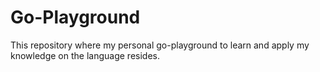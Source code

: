 # Go-Playground

This repository where my personal go-playground to learn and apply my knowledge on the language resides.